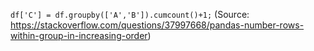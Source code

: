 `df['C'] = df.groupby(['A','B']).cumcount()+1;`
(Source: https://stackoverflow.com/questions/37997668/pandas-number-rows-within-group-in-increasing-order)

